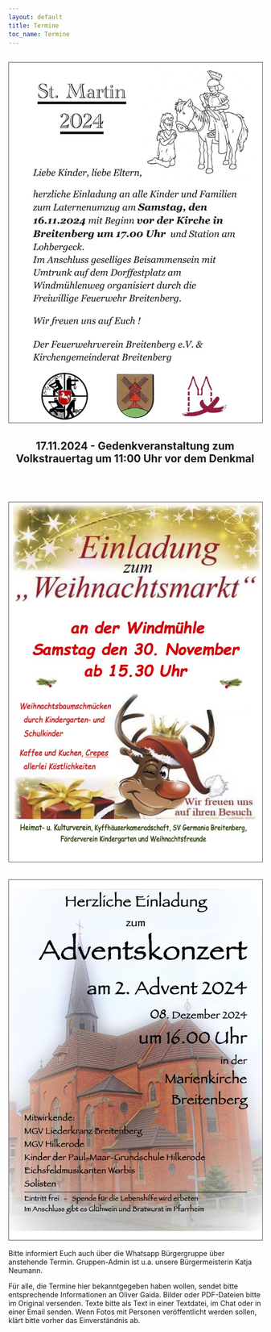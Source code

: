 ```yaml
---
layout: default
title: Termine
toc_name: Termine
---
```


<!-- aktuell wurden keine Termine an den Internetverantwortlichen gemeldet. -->



<!--<br><a href="#" class="image featured"><img src="images/seniorennachmittag.jpg" alt="" /></a>-->
<br><a href="#" class="image featured"><img src="images/st_martin_2024.jpg" alt="" style="border: 1px solid #555"/></a>

<article class="box post post-excerpt">
    <header class="major">
    <h2>17.11.2024 - Gedenkveranstaltung zum Volkstrauertag um 11:00 Uhr vor dem Denkmal</h2>
    <p><font size="3"></font></p>
    <p></p>
    </header>
</article>

<br><a href="#" class="image featured"><img src="images/Weihnachtsmarkt_2024.jpg" alt="" style="border: 1px solid #555"/></a>


<br><a href="#" class="image featured"><img src="images/adventssingen_2024.jpg" alt="" style="border: 1px solid #555"/></a>

Bitte informiert Euch auch über die Whatsapp Bürgergruppe über anstehende Termin. Gruppen-Admin ist u.a. unsere Bürgermeisterin Katja Neumann.

Für alle, die Termine hier bekanntgegeben haben wollen, sendet bitte entsprechende Informationen an Oliver Gaida. Bilder oder PDF-Dateien bitte im Original versenden. Texte bitte als Text in einer Textdatei, im Chat oder in einer Email senden. Wenn Fotos mit Personen veröffentlicht werden sollen, klärt bitte vorher das Einverständnis ab.
